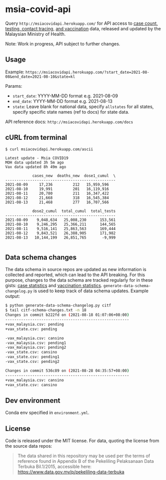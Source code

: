 # msia-covid-api

Query `http://msiacovidapi.herokuapp.com/` for API access to [case count, testing, contact tracing](https://github.com/MoH-Malaysia/covid19-public), [and vaccination](https://github.com/CITF-Malaysia/citf-public) data, released and updated by the Malaysian Ministry of Health. 

Note: Work in progress, API subject to further changes. 

## Usage

Example: `https://msiacovidapi.herokuapp.com/?start_date=2021-08-08&end_date=2021-08-10&state=kl`

Params:
+ `start_date`: YYYY-MM-DD format e.g. 2021-08-09
+ `end_date`: YYYY-MM-DD format e.g. 2021-08-13
+ `state`: Leave blank for national data, specify `allstates` for all states, specify specific state names (ref to docs) for state data.

API reference docs: `http://msiacovidapi.herokuapp.com/docs`

## cURL from terminal

```
$ curl msiacovidapi.herokuapp.com/ascii

Latest update - Msia COVID19
MOH data updated 3h 5m ago
Vax data updated 8h 49m ago

            cases_new  deaths_new  dose1_cumul  \
-------------------------------------------------
2021-08-09     17,236         212   15,959,596   
2021-08-10     19,991         201   16,119,916   
2021-08-11     20,780         211   16,347,422   
2021-08-12     21,668         318   16,545,384   
2021-08-13     21,468         277   16,707,566   

            dose2_cumul  total_cumul  total_tests  
-------------------------------------------------
2021-08-09    9,048,634   25,008,230      153,561  
2021-08-10    9,246,295   25,366,211      144,565  
2021-08-11    9,516,141   25,863,563      169,444  
2021-08-12    9,843,521   26,388,905      171,982  
2021-08-13   10,144,199   26,851,765       -9,999  
 
```

## Data schema changes

The data schema in source repos are updated as new information is collected and reported, which can lead to the API breaking. For this purpose, changes to the data schema are tracked regularly for in these gists: [case statistics](https://gist.github.com/tnwei/507f582644b9a8c8be167637cea1e2fc) and [vaccination statistics](https://gist.github.com/tnwei/6b1e974ff0fa5463933c94964a831dd0). `generate-data-schema-changelog.py` is used to keep track of data schema updates. Example output: 

``` bash
$ python generate-data-schema-changelog.py citf
$ tail citf-schema-changes.txt -n 18 
Changes in commit b222fd on (2021-08-18 01:07:06+08:00)
-------------------------------------------------------
+vax_malaysia.csv: pending
+vax_state.csv: pending

-vax_malaysia.csv: cansino
-vax_malaysia.csv: pending1
-vax_malaysia.csv: pending2
-vax_state.csv: cansino
-vax_state.csv: pending1
-vax_state.csv: pending2

Changes in commit 536c89 on (2021-08-28 04:35:57+08:00)
-------------------------------------------------------
+vax_malaysia.csv: cansino
+vax_state.csv: cansino
```

## Dev environment

Conda env specified in `environment.yml`.

## License

Code is released under the MIT license. For data, quoting the license from the source data repos:

> The data shared in this repository may be used per the terms of reference found in Appendix B of the Pekeliling Pelaksanaan Data Terbuka Bil.1/2015, accessible here:
> https://www.data.gov.my/p/pekeliling-data-terbuka



